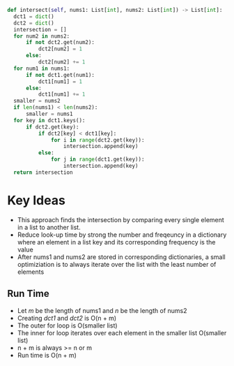 ```python
def intersect(self, nums1: List[int], nums2: List[int]) -> List[int]:
  dct1 = dict()
  dct2 = dict()
  intersection = []
  for num2 in nums2:
      if not dct2.get(num2):
          dct2[num2] = 1
      else:
          dct2[num2] += 1
  for num1 in nums1:
      if not dct1.get(num1):
          dct1[num1] = 1
      else:
          dct1[num1] += 1
  smaller = nums2
  if len(nums1) < len(nums2):
      smaller = nums1
  for key in dct1.keys():
      if dct2.get(key):
          if dct2[key] < dct1[key]:
              for i in range(dct2.get(key)):
                  intersection.append(key)
          else:
              for j in range(dct1.get(key)):
                  intersection.append(key)
  return intersection

```

# Key Ideas
- This approach finds the intersection by comparing every single element in a list to another list. 
- Reduce look-up time by strong the number and freqeuncy in a dictionary where an element in a list key and its corresponding frequency is the value
- After nums1 and nums2 are stored in corresponding dictionaries, a small optimiziation is to always iterate over the list with the least number of elements
## Run Time
- Let *m* be the length of nums1 and *n* be the length of nums2
- Creating *dct1* and *dct2* is O(n + m)
- The outer for loop is O(smaller list)
- The inner for loop iterates over each element in the smaller list O(smaller list)
- n + m is always >= n or m
- Run time is O(n + m)
